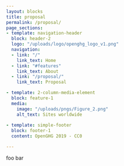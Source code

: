```yaml
---
layout: blocks
title: proposal
permalink: /proposal/
page_sections:
- template: navigation-header
  block: header-2
  logo: "/uploads/logo/openghg_logo_v1.png"
  navigation:
  - link: "/"
    link_text: Home
  - link: "#features"
    link_text: About
  - link: "/proposal/"
    link_text: Proposal

- template: 2-column-media-element
  block: feature-1
  media:
    image: "/uploads/pngs/Figure_2.png"
    alt_text: Sites worldwide
  
- template: simple-footer
  block: footer-1
  content: OpenGHG 2019 - CC0

---
```

foo bar